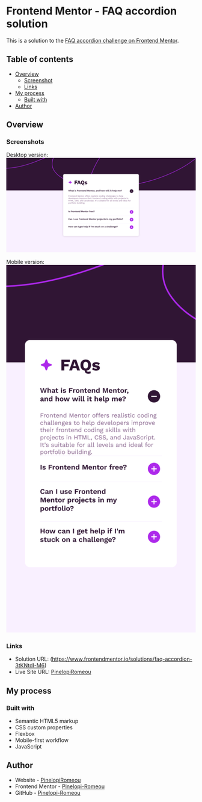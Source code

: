 # Frontend Mentor - FAQ accordion solution

This is a solution to the [FAQ accordion challenge on Frontend Mentor](https://www.frontendmentor.io/challenges/faq-accordion-wyfFdeBwBz).

## Table of contents

- [Overview](#overview)
  - [Screenshot](#screenshot)
  - [Links](#links)
- [My process](#my-process)
  - [Built with](#built-with)
- [Author](#author)


## Overview

### Screenshots

Desktop version:
![](./screenshots/des-version.png)

Mobile version:
![](./screenshots/mobile-version.png)

### Links

- Solution URL: (https://www.frontendmentor.io/solutions/faq-accordion-3tKNtdI-M6)
- Live Site URL: [PinelopiRomeou](https://pinelopi-romeou.netlify.app)

## My process

### Built with

- Semantic HTML5 markup
- CSS custom properties
- Flexbox
- Mobile-first workflow
- JavaScript

## Author

- Website - [PinelopiRomeou](https://pinelopi-romeou.netlify.app)
- Frontend Mentor - [Pinelopi-Romeou](https://www.frontendmentor.io/profile/Pinelopi-Romeou)
- GitHub - [Pinelopi-Romeou](https://github.com/Pinelopi-Romeou)